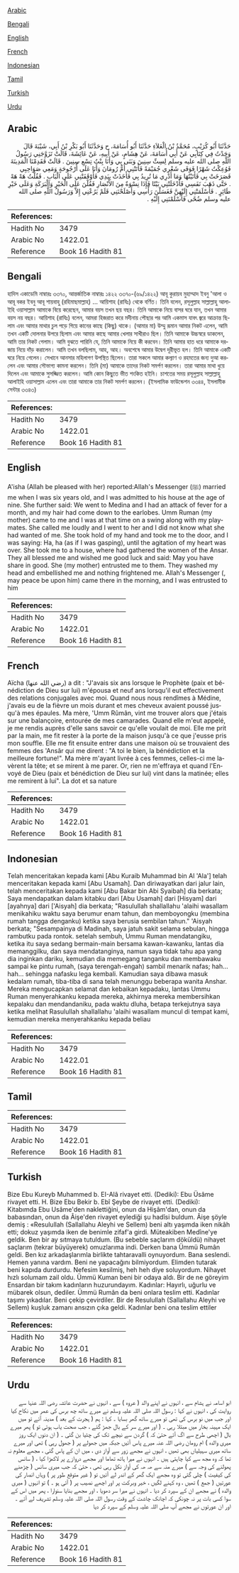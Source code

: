 [Arabic](#arabic)

[Bengali](#bengali)

[English](#english)

[French](#french)

[Indonesian](#indonesian)

[Tamil](#tamil)

[Turkish](#turkish)

[Urdu](#urdu)

## Arabic


<div dir="rtl" lang="ar" style={{fontSize:'larger',backgroundColor:'#f8f9fa',padding:20}}>
حَدَّثَنَا أَبُو كُرَيْبٍ، مُحَمَّدُ بْنُ الْعَلاَءِ حَدَّثَنَا أَبُو أُسَامَةَ، ح وَحَدَّثَنَا أَبُو بَكْرِ بْنُ أَبِي، شَيْبَةَ قَالَ وَجَدْتُ فِي كِتَابِي عَنْ أَبِي أُسَامَةَ، عَنْ هِشَامٍ، عَنْ أَبِيهِ، عَنْ عَائِشَةَ، قَالَتْ تَزَوَّجَنِي رَسُولُ اللَّهِ صلى الله عليه وسلم لِسِتِّ سِنِينَ وَبَنَى بِي وَأَنَا بِنْتُ تِسْعِ سِنِينَ ‏.‏ قَالَتْ فَقَدِمْنَا الْمَدِينَةَ فَوُعِكْتُ شَهْرًا فَوَفَى شَعْرِي جُمَيْمَةً فَأَتَتْنِي أُمُّ رُومَانَ وَأَنَا عَلَى أُرْجُوحَةٍ وَمَعِي صَوَاحِبِي فَصَرَخَتْ بِي فَأَتَيْتُهَا وَمَا أَدْرِي مَا تُرِيدُ بِي فَأَخَذَتْ بِيَدِي فَأَوْقَفَتْنِي عَلَى الْبَابِ ‏.‏ فَقُلْتُ هَهْ هَهْ ‏.‏ حَتَّى ذَهَبَ نَفَسِي فَأَدْخَلَتْنِي بَيْتًا فَإِذَا نِسْوَةٌ مِنَ الأَنْصَارِ فَقُلْنَ عَلَى الْخَيْرِ وَالْبَرَكَةِ وَعَلَى خَيْرِ طَائِرٍ ‏.‏ فَأَسْلَمَتْنِي إِلَيْهِنَّ فَغَسَلْنَ رَأْسِي وَأَصْلَحْنَنِي فَلَمْ يَرُعْنِي إِلاَّ وَرَسُولُ اللَّهِ صلى الله عليه وسلم ضُحًى فَأَسْلَمْنَنِي إِلَيْهِ ‏.‏
</div>
<div style={{backgroundColor:'#f8f9fa',padding:20, marginBottom: 10}}><table> <thead> <tr> <th>References:</th> <th></th> </tr> </thead> <tbody><tr><td>Hadith No</td><td>3479</td></tr><tr><td>Arabic No</td><td>1422.01</td></tr><tr><td>Reference</td><td>Book 16 Hadith 81</td></tr></tbody></table></div>

## Bengali


<div dir="ltr" lang="bn" style={{fontSize:'larger',backgroundColor:'#f8f9fa',padding:20}}>
হাদিস একাডেমি নাম্বারঃ ৩৩৭০, আন্তর্জাতিক নাম্বারঃ ১৪২২ ৩৩৭০-(৬৯/১৪২২) আবূ কুরায়ব মুহাম্মাদ ইবনু 'আলা ও আবূ বকর ইবনু আবূ শায়বাহু (রহিমাছমাল্লাহ) ... আয়িশাহ (রাযিঃ) থেকে বর্ণিত। তিনি বলেন, রসূলুল্লাহ সাল্লাল্লাহু আলাইহি ওয়াসাল্লাম আমাকে বিয়ে করেছেন, আমার বয়স তখন ছয় বছর। তিনি আমাকে নিয়ে বাসর ঘরে যান, তখন আমার বয়স নয় বছর। আয়িশাহ (রাযিঃ) বলেন, আমরা হিজরাত করে মদীনায় পৌছার পর আমি একমাস যাবৎ জ্বরে আক্রান্ত ছিলাম এবং আমার মাথার চুল পড়ে গিয়ে কানের কাছে (কিছু) থাকে। (আমার মা) উম্মু রূমান আমার নিকট এলেন, আমি তখন একটি দোলনার উপরে ছিলাম এবং আমার কাছে আমার খেলার সাখীরাও ছিল। তিনি আমাকে উচ্চস্বরে ডাকলেন, আমি তার নিকট গেলাম। আমি বুঝতে পারিনি যে, তিনি আমাকে নিয়ে কী করবেন। তিনি আমার হাত ধরে আমাকে দরজায় নিয়ে দাঁড় করালেন। আমি তখন বলছিলাম, আহ, আহ। অবশেষে আমার উদ্বেগ দূরীভূত হল। তিনি আমাকে একটি ঘরে নিয়ে গেলেন। সেখানে আনসার মহিলাগণ উপস্থিত ছিলেন। তারা সকলে আমার কল্যাণ ও রহমতের জন্য দুআ করলেন এবং আমার সৌভাগ্য কামনা করলেন। তিনি (মা) আমাকে তাদের নিকট সমর্পণ করলেন। তারা আমার মাথা ধুয়ে দিলেন এবং আমাকে সুসজ্জিত করলেন। আমি কোন কিছুতে ভীত শংকিত হইনি। চাশতের সময় রসূলুল্লাহ সাল্লাল্লাহু আলাইহি ওয়াসাল্লাম এলেন এবং তারা আমাকে তার নিকট সমর্পণ করলেন। (ইসলামিক ফাউন্ডেশন ৩৩৪৪, ইসলামীক সেন্টার ৩৩৪৩)
</div>
<div style={{backgroundColor:'#f8f9fa',padding:20, marginBottom: 10}}><table> <thead> <tr> <th>References:</th> <th></th> </tr> </thead> <tbody><tr><td>Hadith No</td><td>3479</td></tr><tr><td>Arabic No</td><td>1422.01</td></tr><tr><td>Reference</td><td>Book 16 Hadith 81</td></tr></tbody></table></div>

## English


<div dir="ltr" lang="en" style={{fontSize:'larger',backgroundColor:'#f8f9fa',padding:20}}>
A'isha (Allah be pleased with her) reported:Allah's Messenger (ﷺ) married me when I was six years old, and I was admitted to his house at the age of nine. She further said: We went to Medina and I had an attack of fever for a month, and my hair had come down to the earlobes. Umm Ruman (my mother) came to me and I was at that time on a swing along with my playmates. She called me loudly and I went to her and I did not know what she had wanted of me. She took hold of my hand and took me to the door, and I was saying: Ha, ha (as if I was gasping), until the agitation of my heart was over. She took me to a house, where had gathered the women of the Ansar. They all blessed me and wished me good luck and said: May you have share in good. She (my mother) entrusted me to them. They washed my head and embellished me and nothing frightened me. Allah's Messenger (, may peace be upon him) came there in the morning, and I was entrusted to him
</div>
<div style={{backgroundColor:'#f8f9fa',padding:20, marginBottom: 10}}><table> <thead> <tr> <th>References:</th> <th></th> </tr> </thead> <tbody><tr><td>Hadith No</td><td>3479</td></tr><tr><td>Arabic No</td><td>1422.01</td></tr><tr><td>Reference</td><td>Book 16 Hadith 81</td></tr></tbody></table></div>

## French


<div dir="ltr" lang="fr" style={{fontSize:'larger',backgroundColor:'#f8f9fa',padding:20}}>
Aïcha (رضي الله عنها) a dit : "J'avais six ans lorsque le Prophète (paix et bénédiction de Dieu sur lui) m'épousa et neuf ans lorsqu'il eut effectivement des relations conjugales avec moi. Quand nous nous rendîmes à Médine, j'avais eu de la fièvre un mois durant et mes cheveux avaient poussé jusqu'à mes épaules. Ma mère, 'Umm Rûmân, vint me trouver alors que j'étais sur une balançoire, entourée de mes camarades. Quand elle m'eut appelé, je me rendis auprès d'elle sans savoir ce qu'elle voulait de moi. Elle me prit par la main, me fit rester à la porte de la maison jusqu'à ce que j'eusse pris mon souffle. Elle me fit ensuite entrer dans une maison où se trouvaient des femmes des 'Ansâr qui me dirent : "A toi le bien, la bénédiction et la meilleure fortune!". Ma mère m'ayant livrée à ces femmes, celles-ci me lavèrent la tête; et se mirent à me parer. Or, rien ne m'effraya et quand l'Envoyé de Dieu (paix et bénédiction de Dieu sur lui) vint dans la matinée; elles me remirent à lui". La dot et sa nature
</div>
<div style={{backgroundColor:'#f8f9fa',padding:20, marginBottom: 10}}><table> <thead> <tr> <th>References:</th> <th></th> </tr> </thead> <tbody><tr><td>Hadith No</td><td>3479</td></tr><tr><td>Arabic No</td><td>1422.01</td></tr><tr><td>Reference</td><td>Book 16 Hadith 81</td></tr></tbody></table></div>

## Indonesian


<div dir="ltr" lang="id" style={{fontSize:'larger',backgroundColor:'#f8f9fa',padding:20}}>
Telah menceritakan kepada kami [Abu Kuraib Muhammad bin Al 'Ala'] telah menceritakan kepada kami [Abu Usamah]. Dan diriwayatkan dari jalur lain, telah menceritakan kepada kami [Abu Bakar bin Abi Syaibah] dia berkata; Saya mendapatkan dalam kitabku dari [Abu Usamah] dari [Hisyam] dari [ayahnya] dari ['Aisyah] dia berkata; "Rasulullah shallallahu 'alaihi wasallam menikahiku waktu saya berumur enam tahun, dan memboyongku (membina rumah tangga denganku) ketika saya berusia sembilan tahun." 'Aisyah berkata; "Sesampainya di Madinah, saya jatuh sakit selama sebulan, hingga rambutku pada rontok. setelah sembuh, Ummu Ruman mendatangiku, ketika itu saya sedang bermain-main bersama kawan-kawanku, lantas dia memanggilku, dan saya mendatanginya, namun saya tidak tahu apa yang dia inginkan dariku, kemudian dia memegang tanganku dan membawaku sampai ke pintu rumah, (saya terengah-engah) sambil menarik nafas; hah…hah… sehingga nafasku lega kembali. Kamudian saya dibawa masuk kedalam rumah, tiba-tiba di sana telah menunggu beberapa wanita Anshar. Mereka mengucapkan selamat dan kebaikan kepadaku, lantas Ummu Ruman menyerahkanku kepada mereka, akhirnya mereka membersihkan kepalaku dan mendandaniku, pada waktu dluha, betapa terkejutnya saya ketika melihat Rasulullah shallallahu 'alaihi wasallam muncul di tempat kami, kemudian mereka menyerahkanku kepada beliau
</div>
<div style={{backgroundColor:'#f8f9fa',padding:20, marginBottom: 10}}><table> <thead> <tr> <th>References:</th> <th></th> </tr> </thead> <tbody><tr><td>Hadith No</td><td>3479</td></tr><tr><td>Arabic No</td><td>1422.01</td></tr><tr><td>Reference</td><td>Book 16 Hadith 81</td></tr></tbody></table></div>

## Tamil


<div dir="ltr" lang="ta" style={{fontSize:'larger',backgroundColor:'#f8f9fa',padding:20}}>

</div>
<div style={{backgroundColor:'#f8f9fa',padding:20, marginBottom: 10}}><table> <thead> <tr> <th>References:</th> <th></th> </tr> </thead> <tbody><tr><td>Hadith No</td><td>3479</td></tr><tr><td>Arabic No</td><td>1422.01</td></tr><tr><td>Reference</td><td>Book 16 Hadith 81</td></tr></tbody></table></div>

## Turkish


<div dir="ltr" lang="tr" style={{fontSize:'larger',backgroundColor:'#f8f9fa',padding:20}}>
Bize Ebu Kureyb Muhammed b. EI-Alâ rivayet etti. (Dediki): Ebu Üsâme rivayet etti. H. Bize Ebu Bekir b. Ebî Şeybe de rivayet etti. (Dediki): Kitabımda Ebu Usâme'den naklettiğini, onun da Hişâm'dan, onun da babasından, onun da Âişe'den rivayet eylediği şu hadîsi buldum. Âişe şöyle demiş : «Resulullah (Sallallahu Aleyhi ve Sellem) beni altı yaşımda iken nikâh etti; dokuz yaşımda iken de benimle zifaf'a girdi. Müteakiben Medîne'ye geldik. Ben bir ay sıtmaya tutuldum. (Bu sebeble saçlarım döküldü) nihayet saçlarım (tekrar büyüyerek) omuzlarıma indi. Derken bana Ümmü Rumân geldi. Ben kız arkadaşlarımla birlikte tahtaravalli oynuyordum. Bana seslendi. Hemen yanına vardım. Beni ne yapacağını bilmiyordum. Elimden tutarak beni kapıda durdurdu. Nefesim kesilmiş, heh heh diye soluyordum. Nihayet hızlı solumam zail oldu. Ümmü Kuman beni bir odaya aldı. Bir de ne göreyim Ensardan bir takım kadınların huzurundayım. Kadınlar: Hayırlı, uğurlu ve mübarek olsun, dediler. Ümmü Rumân da beni onlara teslim etti. Kadınlar taşımı yıkadılar. Beni çekip çevirdiler. Bir de Resulullah (Sallallahu Aleyhi ve Sellem) kuşluk zamanı ansızın çıka geldi. Kadınlar beni ona teslim ettiler
</div>
<div style={{backgroundColor:'#f8f9fa',padding:20, marginBottom: 10}}><table> <thead> <tr> <th>References:</th> <th></th> </tr> </thead> <tbody><tr><td>Hadith No</td><td>3479</td></tr><tr><td>Arabic No</td><td>1422.01</td></tr><tr><td>Reference</td><td>Book 16 Hadith 81</td></tr></tbody></table></div>

## Urdu


<div dir="rtl" lang="ur" style={{fontSize:'larger',backgroundColor:'#f8f9fa',padding:20}}>
ابو اسامہ نے ہشام سے ، انہوں نے اپنے والد ( عروہ ) سے ، انہوں نے حضرت عائشہ رضی اللہ عنہا سے روایت کی ، انہوں نے کہا : رسول اللہ صلی اللہ علیہ وسلم نے میرے ساتھ چھ برس کی عمر میں نکاح کیا اور جب میں نو برس کی تھی تو میرے ساتھ گھر بسایا ۔ کہا : ہم ( ہجرت کے بعد ) مدینہ آئے تو میں ایک مہینہ بخار میں مبتلا رہی ۔ ( اور میرے سر کے بال جھڑ گئے ، جب صحت یاب ہوئی تو ) پھر میرے بال ( اچھی طرح سے اگ آئے حتیٰ کہ ) گردن سے نیچے تک کی چٹیا بن گئی ۔ ( ان دنوں ایک روز میری والدہ ) ام رومان رضی اللہ عنہ میرے پاس آئیں جبکہ میں جھولے پر ( جھول رہی ) تھی اور میرے ساتھ میری سہیلیاں بھی تھیں ، انہوں نے مجھے زور سے آواز دی ، میں ان کے پاس گئی ، مجھے معلوم نہ تھا کہ وہ مجھ سے کیا چاہتی ہیں ۔ انہوں نے میرا ہاتھ تھاما اور مجھے دروازے پر لاکھڑا کیا ، ( سانس پھولنے کی وجہ سے ) میرے منہ سے ھہ ھہ کی آواز نکل رہی تھی ، حتیٰ کہ جب میری سانس ( چڑھنے کی کیفیت ) چلی گئی تو وہ مجھے ایک گھر کے اندر لے آئیں تو ( غیر متوقع طور پر ) وہاں انصار کی عورتیں ( جمع ) تھیں ، وہ کہنے لگیں ، خیر وبرکت پر اور اچھے نصیب پر ( آئی ہو ۔ ) تو انہوں ( میری والدہ ) نے مجھے ان کے سپرد کر دیا ۔ انہوں نے میرا سر دھویا ، اور مجھے بنایا سنوارا ، پھر میں اس کے سوا کسی بات پر نہ چونکی کہ اچانک چاشت کے وقت رسول اللہ صلی اللہ علیہ وسلم تشریف لے آئے ۔ اور ان عورتوں نے مجھے آپ صلی اللہ علیہ وسلم کے سپرد کر دیا
</div>
<div style={{backgroundColor:'#f8f9fa',padding:20, marginBottom: 10}}><table> <thead> <tr> <th>References:</th> <th></th> </tr> </thead> <tbody><tr><td>Hadith No</td><td>3479</td></tr><tr><td>Arabic No</td><td>1422.01</td></tr><tr><td>Reference</td><td>Book 16 Hadith 81</td></tr></tbody></table></div>